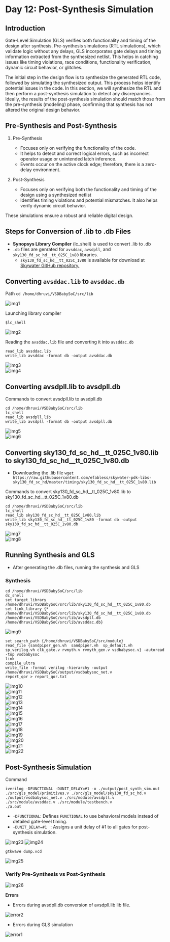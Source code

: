 # Day 12: Post-Synthesis Simulation

## Introduction 
Gate-Level Simulation (GLS) verifies both functionality and timing of the design after synthesis.  Pre-synthesis simulations (RTL simulations), which validate logic without any delays, GLS incorporates gate delays and timing information extracted from the synthesized netlist. This helps in catching issues like timing violations, race conditions, functionality verification, dynamic circuit behavior, or glitches. 

The initial step in the design flow is to synthesize the generated RTL code, followed by simulating the synthesized output. This process helps identify potential issues in the code. In this section, we will synthesize the RTL and then perform a post-synthesis simulation to detect any discrepancies. Ideally, the results of the post-synthesis simulation should match those from the pre-synthesis (modeling) phase, confirming that synthesis has not altered the original design behavior.

##  Pre-Synthesis and Post-Synthesis

  1. Pre-Synthesis
      * Focuses only on verifying the functionality of the code.
      * It helps to detect and correct logical errors, such as incorrect operator usage or unintended latch inference.
      * Events occur on the active clock edge; therefore, there is a zero-delay environment. 

  2. Post-Synthesis
      * Focuses only on verifying both the functionality and timing of the design using a synthesized netlist
      * Identifies timing violations and potential mismatches. It also helps verify dynamic circuit behavior.

These simulations ensure a robust and reliable digital design.

## Steps for Conversion of .lib to .db Files

*  **Synopsys Library Compiler** (lc_shell) is used to convert  .lib to .db
* `.db` files are genrated for `avsddac`, `avsdpll`, and `sky130_fd_sc_hd__tt_025C_1v80` libraries.
  * `sky130_fd_sc_hd__tt_025C_1v80` is avaliable for download at [Skywater GitHub repository.](https://github.com/efabless/skywater-pdk-libs-sky130_fd_sc_hd/tree/master/timing)

## Converting `avsddac.lib` to `avsddac.db`

Path `cd /home/dhruvi/VSDBabySoC/src/lib `  

![img1](https://github.com/Dhruvid98/SFAL-VSD-SoC-Design/blob/main/Day%2012/Images/img1.png)    

Launching library compiler 
```
$lc_shell
```

![img2](https://github.com/Dhruvid98/SFAL-VSD-SoC-Design/blob/main/Day%2012/Images/img2.png)  

Reading the `avsddac.lib` file and converting it into `avsddac.db`

```
read_lib avsddac.lib
write_lib avsddac -format db -output avsddac.db
```

![img3](https://github.com/Dhruvid98/SFAL-VSD-SoC-Design/blob/main/Day%2012/Images/img3.png)  
![img4](https://github.com/Dhruvid98/SFAL-VSD-SoC-Design/blob/main/Day%2012/Images/img4.png)  

## Converting avsdpll.lib to avsdpll.db

Commands to convert avsdpll.lib to avsdpll.db
```
cd /home/dhruvi/VSDBabySoC/src/lib
lc_shell
read_lib avsdpll.lib
write_lib avsdpll -format db -output avsdpll.db
```

![img5](https://github.com/Dhruvid98/SFAL-VSD-SoC-Design/blob/main/Day%2012/Images/img5.png)  
![img6](https://github.com/Dhruvid98/SFAL-VSD-SoC-Design/blob/main/Day%2012/Images/img6.png)  

## Converting sky130_fd_sc_hd__tt_025C_1v80.lib to sky130_fd_sc_hd__tt_025C_1v80.db  

* Downloading the .lib file
`wget https://raw.githubusercontent.com/efabless/skywater-pdk-libs-sky130_fd_sc_hd/master/timing/sky130_fd_sc_hd__tt_025C_1v80.lib`

Commands to convert sky130_fd_sc_hd__tt_025C_1v80.lib to sky130_fd_sc_hd__tt_025C_1v80.db
```
cd /home/dhruvi/VSDBabySoC/src/lib
lc_shell
read_lib sky130_fd_sc_hd__tt_025C_1v80.lib
write_lib sky130_fd_sc_hd__tt_025C_1v80 -format db -output sky130_fd_sc_hd__tt_025C_1v80.db
```

![img7](https://github.com/Dhruvid98/SFAL-VSD-SoC-Design/blob/main/Day%2012/Images/img7.png)  
![img8](https://github.com/Dhruvid98/SFAL-VSD-SoC-Design/blob/main/Day%2012/Images/img8.png)  

## Running Synthesis and GLS
* After generating the .db files, running the synthesis and GLS

### Synthesis 

```
cd /home/dhruvi/VSDBabySoC/src/lib
dc_shell
set target_library /home/dhruvi/VSDBabySoC/src/lib/sky130_fd_sc_hd__tt_025C_1v80.db
set link_library {* /home/dhruvi/VSDBabySoC/src/lib/sky130_fd_sc_hd__tt_025C_1v80.db /home/dhruvi/VSDBabySoC/src/lib/avsdpll.db /home/dhruvi/VSDBabySoC/src/lib/avsddac.db}
```

![img9](https://github.com/Dhruvid98/SFAL-VSD-SoC-Design/blob/main/Day%2012/Images/img9.png)  

```
set search_path {/home/dhruvi/VSDBabySoC/src/module}
read_file {sandpiper_gen.vh  sandpiper.vh  sp_default.vh  sp_verilog.vh clk_gate.v rvmyth.v rvmyth_gen.v vsdbabysoc.v} -autoread -top vsdbabysoc
link
compile_ultra
write_file -format verilog -hierarchy -output /home/dhruvi/VSDBabySoC/output/vsdbabysoc_net.v
report_qor > report_qor.txt
````

![img10](https://github.com/Dhruvid98/SFAL-VSD-SoC-Design/blob/main/Day%2012/Images/img10.png)  
![img11](https://github.com/Dhruvid98/SFAL-VSD-SoC-Design/blob/main/Day%2012/Images/img11.png)  
![img12](https://github.com/Dhruvid98/SFAL-VSD-SoC-Design/blob/main/Day%2012/Images/img12.png)  
![img13](https://github.com/Dhruvid98/SFAL-VSD-SoC-Design/blob/main/Day%2012/Images/img13.png)  
![img14](https://github.com/Dhruvid98/SFAL-VSD-SoC-Design/blob/main/Day%2012/Images/img14.png)  
![img15](https://github.com/Dhruvid98/SFAL-VSD-SoC-Design/blob/main/Day%2012/Images/img15.png)  
![img16](https://github.com/Dhruvid98/SFAL-VSD-SoC-Design/blob/main/Day%2012/Images/img16.png)  
![img17](https://github.com/Dhruvid98/SFAL-VSD-SoC-Design/blob/main/Day%2012/Images/img17.png)  
![img18](https://github.com/Dhruvid98/SFAL-VSD-SoC-Design/blob/main/Day%2012/Images/img18.png)  
![img19](https://github.com/Dhruvid98/SFAL-VSD-SoC-Design/blob/main/Day%2012/Images/img19.png)  
![img20](https://github.com/Dhruvid98/SFAL-VSD-SoC-Design/blob/main/Day%2012/Images/img20.png)  
![img21](https://github.com/Dhruvid98/SFAL-VSD-SoC-Design/blob/main/Day%2012/Images/img21.png)  
![img22](https://github.com/Dhruvid98/SFAL-VSD-SoC-Design/blob/main/Day%2012/Images/img22.png)  

## Post-Synthesis Simulation

Command
```
iverilog -DFUNCTIONAL -DUNIT_DELAY=#1 -o ./output/post_synth_sim.out ./src/gls_model/primitives.v ./src/gls_model/sky130_fd_sc_hd.v ./output/vsdbabysoc_net.v ./src/module/avsdpll.v ./src/module/avsddac.v ./src/module/testbench.v
./a.out
```

* `-DFUNCTIONAL`: Defines `FUNCTIONAL` to use behavioral models instead of detailed gate-level timing.
* `-DUNIT_DELAY=#1 ` : Assigns a unit delay of #1 to all gates for post-synthesis simulation.

![img23](https://github.com/Dhruvid98/SFAL-VSD-SoC-Design/blob/main/Day%2012/Images/img23.png)
![img24](https://github.com/Dhruvid98/SFAL-VSD-SoC-Design/blob/main/Day%2012/Images/img24.png)

```
gtkwave dump.vcd
```

![img25](https://github.com/Dhruvid98/SFAL-VSD-SoC-Design/blob/main/Day%2012/Images/img25.png)

### Verify Pre-Synthesis vs Post-Synthesis

![img26](https://github.com/Dhruvid98/SFAL-VSD-SoC-Design/blob/main/Day%2012/Images/img26.png)


**Errors** 

* Errors during avsdpll.db conversion of avsdpll.lib lib file.

![error2](https://github.com/Dhruvid98/SFAL-VSD-SoC-Design/blob/main/Day%2012/Images/error2.png)

* Errors during GLS simulation 

![error1](https://github.com/Dhruvid98/SFAL-VSD-SoC-Design/blob/main/Day%2012/Images/error1.png)
